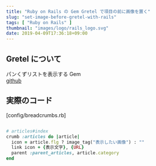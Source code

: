 ```yaml
---
title: "Ruby on Rails の Gem Gretel で項目の前に画像を置く"
slug: "set-image-before-gretel-with-rails"
tags: [ "Ruby on Rails" ]
thumbnail: "images/logo/rails_logo.svg"
date: 2019-04-09T17:36:18+09:00
---
```


## Gretel について

パンくずリストを表示する Gem  
[github](https://github.com/WilHall/gretel)

## 実際のコード

[config/breadcrumbs.rb]

```ruby

# articles#index
crumb :articles do |article|
  icon = article.flg ? image_tag("表示したい画像") : ""
  link icon + {表示文字}, {URL}
  parent :parent_articles, article.category
end
```
